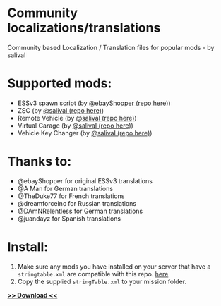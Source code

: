 # Community localizations/translations
Community based Localization / Translation files for popular mods - by salival

# Supported mods:

* ESSv3 spawn script (by [@ebayShopper (repo here)](https://github.com/ebayShopper/ESSV3))
* ZSC (by [@salival (repo here)](https://github.com/oiad/ZSC))
* Remote Vehicle (by [@salival (repo here)](https://github.com/oiad/remoteVehicle))
* Virtual Garage (by [@salival (repo here)](https://github.com/oiad/virtualGarage))
* Vehicle Key Changer (by [@salival (repo here)](https://github.com/oiad/vkc))

# Thanks to:

* @ebayShopper for original ESSv3 translations
* @A Man for German translations
* @TheDuke77 for French translations
* @dreamforceinc for Russian translations
* @DAmNRelentless for German translations
* @juandayz for Spanish translations

# Install:

1. Make sure any mods you have installed on your server that have a <code>stringtable.xml</code> are compatible with this repo. [here](https://github.com/oiad/communityLocalizations/#supported-mods)
1. Copy the supplied <code>stringTable.xml</code> to your mission folder.

**[>> Download <<](https://github.com/oiad/communityLocalizations/archive/master.zip)**